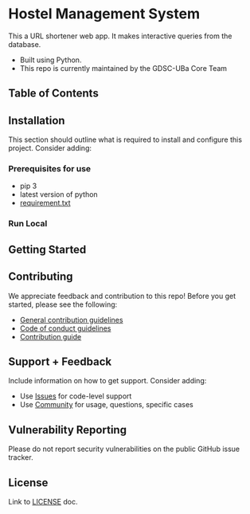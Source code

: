 # Hostel Management System

This a URL shortener web app. 
It makes interactive queries from the database.

  - Built using Python.
  - This repo is currently maintained by the GDSC-UBa Core Team
  
## Table of Contents


## Installation

This section should outline what is required to install and configure this project. Consider adding:

### Prerequisites for use
- pip 3
- latest version of python
- [requirement.txt](requirements.txt)

### Run Local


## Getting Started


## Contributing

We appreciate feedback and contribution to this repo! Before you get started, please see the following:

- [General contribution guidelines](https://github.com/Developer-Student-Clubs-UBa/PasswordGenerator/blob/main/CONTRIBUTING.md)
- [Code of conduct guidelines](https://github.com/Developer-Student-Clubs-UBa/PasswordGenerator/blob/main/CODE-OF-CONDUCT.md)
- [Contribution guide](https://github.com/Developer-Student-Clubs-UBa/PasswordGenerator/blob/main/CONTRIBUTING.md)

## Support + Feedback

Include information on how to get support. Consider adding:

- Use [Issues](https://github.com/Developer-Student-Clubs-UBa/MailingList/issues) for code-level support
- Use [Community](https://gdsc.community.dev/university-of-bamenda/) for usage, questions, specific cases

## Vulnerability Reporting

Please do not report security vulnerabilities on the public GitHub issue tracker. 

## License

Link to [LICENSE](LICENSE) doc.
